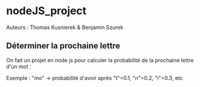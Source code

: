 # nodeJS_project

Auteurs : Thomas Kusnierek & Benjamin Szurek

## Déterminer la prochaine lettre

On fait un projet en node js pour calculer la probabilité de la prochaine lettre d'un mot :

Exemple :
"mo" → probabilité d'avoir après
"t"=0.1, "n"=0.2, "i"=0.3, etc

